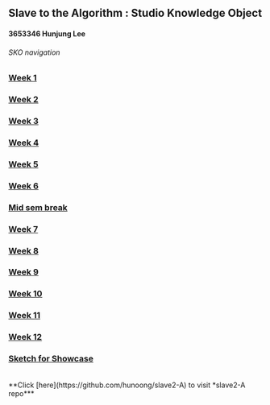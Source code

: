 ## Slave to the Algorithm : Studio Knowledge Object
#### 3653346 Hunjung Lee
###### SKO navigation
### [Week 1](https://hunoong.github.io/slave2-A/week01/)
### [Week 2](https://hunoong.github.io/slave2-A/week02)
### [Week 3](https://hunoong.github.io/slave2-A/week03)
### [Week 4](https://hunoong.github.io/slave2-A/week04)
### [Week 5](https://hunoong.github.io/slave2-A/week05)
### [Week 6](https://hunoong.github.io/slave2-A/week06)
### [Mid sem break](https://hunoong.github.io/slave2-A/week06_BREAK)
### [Week 7](https://hunoong.github.io/slave2-A/week07)
### [Week 8](https://hunoong.github.io/slave2-A/week08)
### [Week 9](https://hunoong.github.io/slave2-A/week09%20MILESTONE)
### [Week 10](https://hunoong.github.io/slave2-A/week10)
### [Week 11](https://hunoong.github.io/slave2-A/week11)
### [Week 12](https://hunoong.github.io/slave2-A/week12)
### [Sketch for Showcase](https://hunoong.github.io/Hun_Lee/The_Beauty_of_the_Eaten_Path)
<br/>
**Click [here](https://github.com/hunoong/slave2-A) to visit *slave2-A repo***
